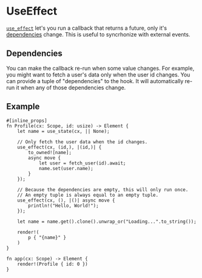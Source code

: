 # UseEffect

[`use_effect`](https://docs.rs/dioxus-hooks/latest/dioxus_hooks/fn.use_effect.html) let's you run a callback that returns a future, only it's [dependencies](#dependencies) change. This is useful to syncrhonize with external events.

## Dependencies

You can make the callback re-run when some value changes. For example, you might want to fetch a user's data only when the user id changes. You can provide a tuple of "dependencies" to the hook. It will automatically re-run it when any of those dependencies change.

## Example

```rust, no_run
#[inline_props]
fn Profile(cx: Scope, id: usize) -> Element {
    let name = use_state(cx, || None);

    // Only fetch the user data when the id changes.
    use_effect(cx, (id,), |(id,)| {
        to_owned![name];
        async move {
            let user = fetch_user(id).await;
            name.set(user.name);
        }
    });

    // Because the dependencies are empty, this will only run once.
    // An empty tuple is always equal to an empty tuple.
    use_effect(cx, (), |()| async move {
        println!("Hello, World!");
    });

    let name = name.get().clone().unwrap_or("Loading...".to_string());

    render!(
        p { "{name}" }
    )
}

fn app(cx: Scope) -> Element {
    render!(Profile { id: 0 })
}
```
